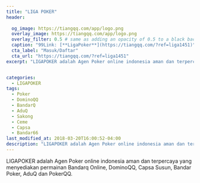 ```yaml
---
title: "LIGA POKER"
header:
  
  og_image: https://tiangqq.com/app/logo.png
  overlay_image: https://tiangqq.com/app/logo.png
  overlay_filter: 0.5 # same as adding an opacity of 0.5 to a black background
  caption: "99Link: [**LigaPoker**](https://tiangqq.com/?ref=liga1451)"
  cta_label: "Masuk/Daftar"
  cta_url: "https://tiangqq.com/?ref=liga1451"
excerpt: "LIGAPOKER adalah Agen Poker online indonesia aman dan terpercaya yang menyediakan permainan Bandarq Online, DominoQQ, Capsa Susun, Bandar Poker, AduQ dan PokerQQ."


categories:
  - LIGAPOKER
tags:
  - Poker
  - DominoQQ
  - BandarQ
  - AduQ
  - Sakong
  - Ceme
  - Capsa
  - Bandar66
last_modified_at: 2018-03-20T16:00:52-04:00
description: "LIGAPOKER adalah Agen Poker online indonesia aman dan terpercaya yang menyediakan permainan Bandarq Online, DominoQQ, Capsa Susun, Bandar Poker, AduQ dan PokerQQ."
---
```

LIGAPOKER adalah Agen Poker online indonesia aman dan terpercaya yang menyediakan permainan Bandarq Online, DominoQQ, Capsa Susun, Bandar Poker, AduQ dan PokerQQ.
